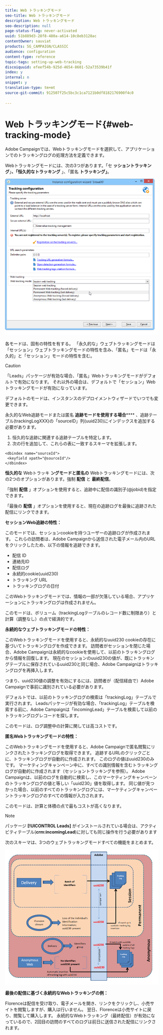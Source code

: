 ```yaml
---
title: Web トラッキングモード
seo-title: Web トラッキングモード
description: Web トラッキングモード
seo-description: null
page-status-flag: never-activated
uuid: 51b889d3-28f8-480a-a614-10c8eb3128ac
contentOwner: sauviat
products: SG_CAMPAIGN/CLASSIC
audience: configuration
content-type: reference
topic-tags: setting-up-web-tracking
discoiquuid: efeef54b-925d-4654-8601-52a73539b41f
index: y
internal: n
snippet: y
translation-type: tm+mt
source-git-commit: 912507f25c5bc3c1ca7121b0df8182176900f4c0

---
```



# Web トラッキングモード{#web-tracking-mode}

Adobe Campaignでは、Webトラッキングモードを選択して、アプリケーションでのトラッキングログの処理方法を定義できます。

Webトラッキングモードには、次の3つがあります。「セ **ッショントラッキング**」**、「恒久的なトラッキング** 」、「匿名 **トラッキング」**。

![](assets/s_ncs_install_deployment_wiz_tracking_mode.png)

各モードは、固有の特性を有する。 「永久的な」ウェブトラッキングモードは「セッション」ウェブトラッキングモードの特性を含み、「匿名」モードは「永久的」と「セッション」モードの特性を含む。

>[!CAUTION]
>
>「Leads」パッケージが有効な場合、「匿名」Webトラッキングモードがデフォルトで有効になります。 それ以外の場合は、デフォルトで「セッション」Webトラッキングモードが有効になっています。
>
>デフォルトのモードは、インスタンスのデプロイメントウィザードでいつでも変更できます。

永久的なWeb追跡モードまたは匿名 **追跡モードを使用する場合****** 、追跡テーブル(trackingLogXXX)の「sourceID」列(uuid230)にインデックスを追加する必要があります。

1. 恒久的な追跡に関連する追跡テーブルを特定します。
1. 次の行を追加して、これらの表に一致するスキーマを拡張します。

```
<dbindex name="sourceId">
 <keyfield xpath="@sourceId"/>
</dbindex>
```

**恒久的な** Webトラッキ **ングモードと匿名の** Webトラッキングモードには、次の2つのオプションがあります。強制 **配信** と **最終配信**。

「強制 **配信** 」オプションを使用すると、追跡中に配信の識別子(@jobid)を指定できます。

「最後の **配信** 」オプションを使用すると、現在の追跡ログを最後に追跡された配信にリンクできます。

**セッションWeb追跡の特性：**

このモードでは、セッションcookieを持つユーザーの追跡ログが作成されます。 これらの訪問者は、Adobe Campaignから送信された電子メール内のURLをクリックしたため、以下の情報を追跡できます。

* 配信 ID
* 連絡先ID
* 配信ログ
* 永続的cookie(uuid230)
* トラッキング URL
* トラッキングログの日付

このWebトラッキングモードでは、情報の一部が欠落している場合、アプリケーションにトラッキングログは作成されません。

このモードは、ボリューム（trackingLogテーブルのレコード数に制限あり）と計算（調整なし）の点で経済的です。

**永続的なウェブトラッキングモードの特性：**

このWebトラッキングモードを使用すると、永続的なuuid230 cookieの存在に基づいてトラッキングログを作成できます。 訪問者がセッションを閉じた場合、Adobe Campaignは永続的なcookieを使用して、以前のトラッキングログから情報を回復します。 現在のセッションのuuid230の値が、既にトラッキングテーブルに保存されているuuid230と同じ場合、Adobe Campaignはトラッキングログを再挿入します。

つまり、uuid230値の調整を有効にするには、訪問者が（配信経由で）Adobe Campaignで事前に識別されている必要があります。

デフォルトでは、以前のトラッキングログの検索は「trackingLog」テーブルで実行されます。 Leadsパッケージが有効な場合、「trackingLog」テーブルを検索する前に、Adobe Campaignは「incomingLead」テーブルを検索して以前のトラッキングログレコードを探します。

このモードは、ログ調整中の計算に関しては高コストです。

**匿名Webトラッキングモードの特性：**

このWebトラッキングモードを使用すると、Adobe Campaignで匿名閲覧にリンクされたトラッキングログを取得できます。 追跡するURLのクリックごとに、トラッキングログが自動的に作成されます。 このログの値はuuid230のみです。 マーケティングキャンペーン中に、すべての識別情報を含むトラッキングログが自動的に作成されます（セッショントラッキングを参照）。 Adobe Campaignは、以前のログを自動的に検索し、このマーケティングキャンペーンのトラッキングログの値と等しい「uuid230」値を取得します。 同じ値が見つかった場合、以前のすべてのトラッキングログには、マーケティングキャンペーントラッキングログのすべての情報が入力されます。

このモードは、計算と体積の点で最もコストが高くなります。

>[!NOTE]
>
>パッケージ **[!UICONTROL Leads]** がインストールされている場合は、アクティビティテーブル(**crm:incomingLead**)に対しても同じ操作を行う必要があります

次のスキーマは、3つのウェブトラッキングモードすべての機能をまとめます。

![](assets/s_ncs_install_deployment_wiz_tracking_schema_mode.png)

**最後の配信に基づく永続的なWebトラッキングの例：**

Florenceは配信を受け取り、電子メールを開き、リンクをクリックし、小売サイトを閲覧しますが、購入は行いません。 翌日、Florenceは小売サイトに戻り、閲覧して購入します。 永続的なWebトラッキング（最終配信）が有効になっているので、2回目の訪問のすべてのログは前日に送信された配信にリンクされます。
